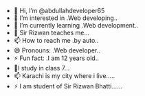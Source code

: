 - 👋 Hi, I’m @abdullahdeveloper65
- 👀 I’m interested in .Web developing..
- 🌱 I’m currently learning .Web development..
- 💞️ Sir Rizwan teaches me... 
- 📫 How to reach me .by auto..
- 😄 Pronouns: .Web developer..
- ⚡ Fun fact: .I am 12 years old..
- 👀I study in class 7...
- 📫  Karachi is my city where  i live.....
- ⚡ I am student of  Sir Rizwan Bhatti......

<!---
abdullahdeveloper65/abdullahdeveloper65 is a ✨ special ✨ repository because its `README.md` (this file) appears on your GitHub profile.
You can click the Preview link to take a look at your changes.
--->
